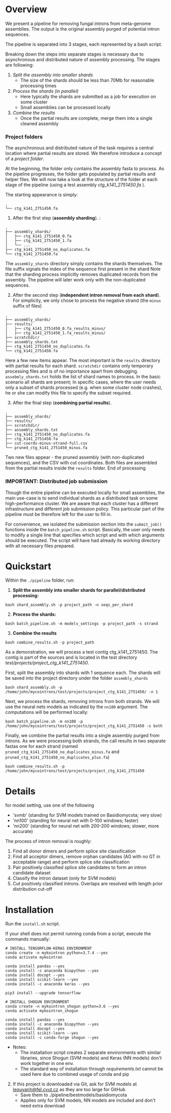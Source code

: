 Overview
==========
We present a pipeline for removing fungal introns from meta-genome assemblies. The output is the original assembly
purged of potential intron sequences. 

The pipeline is separated into 3 stages, each represented by a bash script.

Breaking down the steps into separate stages is necessary due to asynchronous and distributed nature of assembly processing.
The stages are following:
1) *Split the assembly into smaller shards*
   * The size of the shards should be less than 70Mb for reasonable processing times
2) *Process the shards (in parallel)*
   * Here typically the shards are submitted as a job for execution on some cluster
   * Small assemblies can be processed locally
3) *Combine the results*
    * Once the partial results are complete, merge them into a single cleaned assembly

### Project folders    
The asynchronous and distributed nature of the task requires a central location where partial results are stored.
We therefore introduce a concept of a *project folder*.

At the beginning, the folder only contains the assembly fasta to process. As the pipeline progresses, the folder gets
populated by partial results and helper files. 
We will now take a look at the structure of the folder at each stage of the pipeline (using a test assembly *ctg_k141_2751450.fa* ). 

The starting appearance is simply:

```
.
└── ctg_k141_2751450.fa
```

1. After the first step (**assembly sharding**). :
```
.
├── assembly_shards/
│   ├── ctg_k141_2751450_0.fa
│   ├── ctg_k141_2751450_1.fa
│   └── ...
├── ctg_k141_2751450_no_duplicates.fa
└── ctg_k141_2751450.fa
```
The `assembly_shards` directory simply contains the shards themselves. The file suffix signals the index of the sequence first present in the shard
Note that the sharding process implicitly removes duplicated records from the assembly. 
The pipeline will later work only with the non-duplicated sequences.

2. After the second step (**independent intron removal from each shard**). For simplicity, we only chose to process the
negative strand (the `minus` suffix of files)
```
.
├── assembly_shards/
├── results/
│   ├── ctg_k141_2751450_0.fa_results_minus/
│   ├── ctg_k141_2751450_1.fa_results_minus/
├── scratchdir/
├── assembly_shards.txt
├── ctg_k141_2751450_no_duplicates.fa
└── ctg_k141_2751450.fa
```
Here a few new items appear. The most important is the `results` directory with partial results for each shard.
`scratchdir` contains only temporary processing files and is of no importance apart from debugging. 
`assebmly_shards.txt` holds the list of shard names to process. In the basic scenario all shards are present; 
In specific cases, where the user needs only a subset of shards processed (e.g. when some cluster node crashes), 
he or she can modify this file to specify the subset required.

3. After the final step (**combining partial results**).
```
.
├── assembly_shards/
├── results/
├── scratchdir/
├── assembly_shards.txt
├── ctg_k141_2751450_no_duplicates.fa
├── ctg_k141_2751450.fa
├── cut-coords-minus-strand-full.csv
└── pruned_ctg_k141_2751450_minus.fa
```
Two new files appear - the pruned assembly (with non-duplicated sequences), and the CSV with cut coordinates.
Both files are assembled from the partial results inside the `results` folder. End of processing

### IMPORTANT: Distributed job submission
Though the entire pipeline can be executed locally for small assemblies, the main use-case is to send individual shards 
as a distributed task on some high-performance cluster. We are aware that each cluster has a different infrastructure
and different job submission policy. This particular part of the pipeline must be therefore left for the user to fill in.

For convenience, we isolated the submission section into the `submit_job()` functions inside the `batch_pipeline.sh` script.
Basically, the user only needs to modify a single line that specifies which script and with which arguments should be executed.
The script will have had already its working directory with all necessary files prepared. 

Quickstart
==========
Within the `./pipeline` folder, run:

1) **Split the assembly into smaller shards for parallel/distributed processing:**

`bash shard_assembly.sh -p project_path -n seqs_per_shard`

2) **Process the shards:**

`bash batch_pipeline.sh -m models_settings -p project_path -s strand`

3) **Combine the results**

`bash combine_results.sh -p project_path`


As a demonstration, we will process a test contig ctg_k141_2751450. The contig is part of the sources and is located
in the test directory *test/projects/project_ctg_k141_2751450*.

First, split the assembly into shards with 1 sequence each. The shards will be saved into the project directory
under the folder `assembly_shards`

`bash shard_assembly.sh -p /home/john/mycointrons/test/projects/project_ctg_k141_2751450/ -n 1`

Next, we process the shards, removing introns from both strands. We will use the neural nets models as indicated by 
the `nn100` argument. The computations will be performed locally:

`bash batch_pipeline.sh -m nn100 -p /home/john/mycointrons/test/projects/project_ctg_k141_2751450 -s both`

Finally, we combine the partial results into a single assembly purged from introns. As we were processing both strands, 
the call results in two separate fastas one for each strand (named `pruned_ctg_k141_2751450_no_duplicates_minus.fa` and `pruned_ctg_k141_2751450_no_duplicates_plus.fa`)

`bash combine_results.sh -p /home/john/mycointrons/test/projects/project_ctg_k141_2751450`

Details
=====

for model setting, use one of the following
* 'svmb' (standing for SVM models trained on Basidiomycota; very slow)
* 'nn100' (standing for neural net with 0-100 windows; faster)
* 'nn200' (standing for neural net with 200-200 windows; slower, more accurate)

The process of intron removal is roughly:
1) Find all donor dimers and perform splice site classification
2) Find all acceptor dimers, remove orphan candidates (AG with no GT in acceptable range) and perform splice site classification
3) Pair positively classified splice site candidates to form an intron candidate dataset
4) Classify the intron dataset (only for SVM models)
5) Cut positively classified introns. Overlaps are resolved with length prior distribution cut-off

Installation
============
Run the `install.sh` script. 

If your shell does not permit running conda from a script, execute the commands manually:
```
# INSTALL TENSORFLOW-KERAS ENVIRONMENT
conda create -n mykointron python=3.7.4 --yes
conda activate mykointron

conda install pandas --yes
conda install -c anaconda biopython --yes
conda install docopt --yes
conda install scikit-learn --yes
conda install -c anaconda keras --yes

pip3 install --upgrade tensorflow

# INSTALL SHOGUN ENVIRONMENT
conda create -n mykointron_shogun python=3.6 --yes
conda activate mykointron_shogun

conda install pandas --yes
conda install -c anaconda biopython --yes
conda install docopt --yes
conda install scikit-learn --yes
conda install -c conda-forge shogun --yes
```

* Notes: 
  * The installation script creates 2 separate environments with similar libraries, since Shogun (SVM models) and Keras (NN models) don't work together in one env.
  * The standard way of installation through *requirements.txt* cannot be used here due to combined usage of conda and pip

2) If this project is downloaded via Git, ask for SVM models at lequyanh@fel.cvut.cz as they are too large for GitHub
   * Save them to ./pipeline/bestmodels/basidiomycota
   * Applies only for SVM models, NN models are included and don't need extra download
